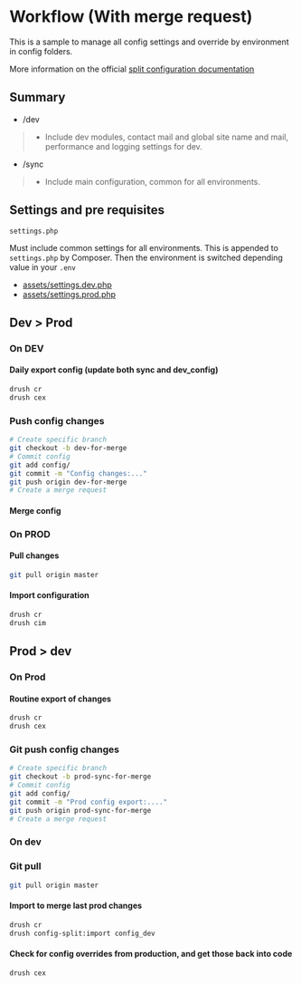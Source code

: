 # Workflow (With merge request)

This is a sample to manage all config settings and override by environment in config folders.

More information on the official [split configuration documentation](https://www.drupal.org/docs/contributed-modules/configuration-split)

## Summary

* /dev
>
> * Include dev modules, contact mail and global site name and mail, performance and logging settings for dev.

* /sync
>
> * Include main configuration, common for all environments.

## Settings and pre requisites

```settings.php```

Must include common settings for all environments. This is appended to `settings.php` by Composer.
Then the environment is switched depending value in your `.env`

* [assets/settings.dev.php](../assets/settings.dev.php)
* [assets/settings.prod.php](../assets/settings.prod.php)

## Dev > Prod

### On DEV

#### Daily export config (update both sync and dev_config)

```bash
drush cr
drush cex
```

### Push config changes

```bash
# Create specific branch
git checkout -b dev-for-merge
# Commit config
git add config/
git commit -m "Config changes:..."
git push origin dev-for-merge
# Create a merge request
```

#### Merge config

### On PROD

#### Pull changes

```bash
git pull origin master
```

#### Import configuration

```bash
drush cr
drush cim
```

## Prod > dev

### On Prod

#### Routine export of changes

```bash
drush cr
drush cex
```

### Git push config changes

```bash
# Create specific branch
git checkout -b prod-sync-for-merge
# Commit config
git add config/
git commit -m "Prod config export:...."
git push origin prod-sync-for-merge
# Create a merge request
```

### On dev

### Git pull

```bash
git pull origin master
```

#### Import to merge last prod changes

```bash
drush cr
drush config-split:import config_dev
```

#### Check for config overrides from production, and get those back into code

```drush cex```
